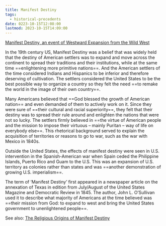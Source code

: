 ```yaml
---
title: Manifest Destiny
tags:
  - historical-precedents
date: 0223-10-15T12:08:00
lastmod: 2023-10-15T14:09:00
---
```


[Manifest Destiny, an event of Westward Expansion from the Wild West](https://www.historynet.com/manifest-destiny/)

In the 19th century US, Manifest Destiny was a belief that was widely held that the destiny of American settlers was to expand and move across the continent to spread their traditions and their institutions, while at the same time ==enlightening more primitive nations==. And the American settlers of the time considered Indians and Hispanics to be inferior and therefore deserving of cultivation. The settlers considered the United States to be the best possible way to organize a country so they felt the need ==to remake the world in the image of their own country==.

Many Americans believed that ==God blessed the growth of American nation== and even demanded of them to actively work on it. Since they were sure of ==their cultural and racial superiority==, they felt that their destiny was to spread their rule around and enlighten the nations that were not so lucky. The settlers firmly believed in ==the virtue of American people and the mission to impose their virtuous – mainly Puritan – way of life on everybody else==. This rhetorical background served to explain the acquisition of territories or reasons to go to war, such as the war with Mexico in 1840s.

Outside the United States, the effects of manifest destiny were seen in U.S. intervention in the Spanish-American war when Spain ceded the Philippine Islands, Puerto Rico and Guam to the U.S. This was an expansion of U.S. territory as colonies rather than states and was ==another demonstration of growing U.S. imperialism==.

The term of ‘Manifest Destiny’ first appeared in a newspaper article on the annexation of Texas in edition from July/August of the United States Magazine and Democratic Review in 1845. The author, John L. O’Sullivan used it to describe what majority of Americans at the time believed was ==their mission from God: to expand to west and bring the United States government to unenlightened people==.

See also: [The Religious Origins of Manifest Destiny](https://readwise.io/reader/shared/01gwbag7mpybwtjdb3ffnjhvnd)
